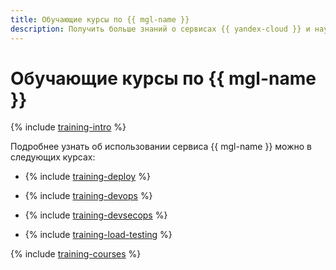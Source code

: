 ```yaml
---
title: Обучающие курсы по {{ mgl-name }}
description: Получить больше знаний о сервисах {{ yandex-cloud }} и научиться использовать их для решения конкретных практических задач можно с помощью обучающих онлайн-курсов. Эти курсы разработаны архитекторами {{ yandex-cloud }}, бесплатны и позволяют глубже изучить нужные вам темы в удобном для вас темпе.
---
```


# Обучающие курсы по {{ mgl-name }}

{% include [training-intro](../_includes/training/training-intro.md) %}

Подробнее узнать об использовании сервиса {{ mgl-name }} можно в следующих курсах:

* {% include [training-deploy](../_includes/training/training-gid.md) %}

* {% include [training-devops](../_includes/training/training-dde.md) %}

* {% include [training-devsecops](../_includes/training/training-dso.md) %}

* {% include [training-load-testing](../_includes/training/training-load-testing.md) %}

{% include [training-courses](../_includes/training/training-courses.md) %}